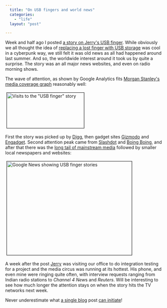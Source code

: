 ```yaml
---
  title: "On USB fingers and world news"
  categories: 
    - "life"
  layout: "post"

---
```

<p>
Week and half ago I posted <a href="http://bergie.iki.fi/blog/when_reality_meets_product_concepts/">a story on Jerry's USB finger</a>. While obviously we all thought the idea of <a href="http://protoblogr.net/blog/view/usb_finger-more_details.html">replacing a lost finger with USB storage</a> was cool in a cyberpunk way, we still felt it was old news as all had happened around last summer. And so, the worldwide interest around it took us by quite a surprise. The story was an all major news websites, and even on radio morning shows.
</p><p>
The wave of attention, as shown by Google Analytics fits <a href="http://www.flickr.com/photos/salimismail/91817897/">Morgan Stanley's media coverage graph</a> reasonably well:
</p><p>
<img src="https://s3.eu-central-1.amazonaws.com/bergie-iki-fi/usb-finger-analytics.jpg" height="113" width="247" border="1" hspace="4" vspace="4" alt="Visits to the &quot;USB finger&quot; story" title="Visits to the &quot;USB finger&quot; story" />
</p><p>
First the story was picked up by <a href="http://digg.com/linux_unix/Severed_Finger_Replaced_with_USB_Linux_Distro">Digg</a>, then gadget sites <a href="http://i.gizmodo.com/5167612/the-usb-finger-drive-is-real-and-as-gross-as-we-imagined">Gizmodo</a> and <a href="http://www.engadget.com/2009/03/10/usb-finger-drive-concept-attempts-to-keep-up-with-reality/">Engadget</a>. Second attention peak came from <a href="http://hardware.slashdot.org/article.pl?sid=09/03/13/1520240">Slashdot</a> and <a href="http://gadgets.boingboing.net/2009/03/16/man-replaces-lost-fi.html">Boing Boing</a>, and after that there was the <a href="http://news.google.com/news?pz=1&amp;ncl=1315154573">long tail of mainstream media</a> followed by smaller local newspapers and websites:
</p><p>
<a href="https://s3.eu-central-1.amazonaws.com/bergie-iki-fi/usb-finger-googlenews.png" onclick="window.open('http://bergie.iki.fi/midcom-serveattachmentguid-db448f10170811deaa03b317ecae60f260f2/usb-finger-googlenews.png','popup','width=660,height=494,scrollbars=no,resizable=yes,toolbar=no,directories=no,location=no,menubar=no,status=yes,left=0,top=0');return false"><img src="https://s3.eu-central-1.amazonaws.com/bergie-iki-fi/usb-finger-googlenews-tm.jpg" height="299" width="400" border="1" hspace="4" vspace="4" alt="Google News showing USB finger stories" title="Google News showing USB finger stories" /></a>
</p><p>
A week after the post <a href="http://protoblogr.net/">Jerry</a> was visiting our office to do integration testing for a project and the media circus was running at its hottest. His phone, and even mine were ringing quite often, with interview requests ranging from Indian radio stations to <em>Channel 4 New</em>s and <em>Reuters</em>. Will be interesting to see how much longer the attention stays on when the story hits the TV networks next week.
</p><p>
Never underestimate what <a href="http://bergie.iki.fi/blog/when_reality_meets_product_concepts/">a single blog</a> post <a href="http://marcin.soltysiak.com/c1b6f560146511debe8151f5a40d51375137/">can initiate</a>!
</p>
